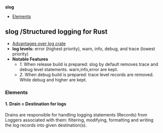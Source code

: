 **slog**
- [Elements](#e)

## slog /Structured logging for Rust
- [Advantages over log crate](https://docs.rs/slog/latest/slog/#core-advantages-over-log-crate)
- **log levels:** error (highest priority), warn, info, debug, and trace (lowest priority)
- **Notable Features**
  - _1._ When release build is prepared: slog by default removes trace and debug level statements. warn,info,error are kept.
  - _2._ When debug build is prepared: trace level records are removed. While debug and higher are kept.

<a name=e></a>
### Elements
#### 1. Drain = Destination for logs
Drains are responsible for handling logging statements (Records) from Loggers associated with them: filtering, modifying, formatting and writing the log records into given destination(s).
